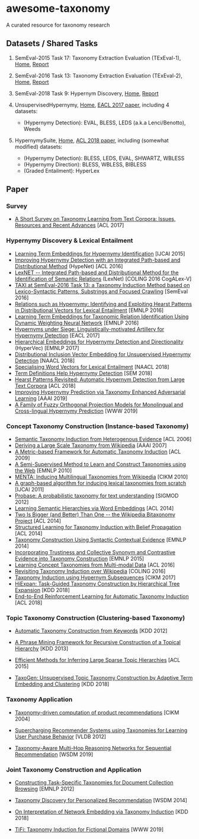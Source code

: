 # awesome-taxonomy
A curated resource for taxonomy research


## Datasets / Shared Tasks

1. SemEval-2015 Task 17: Taxonomy Extraction Evaluation (TExEval-1), [Home](http://alt.qcri.org/semeval2015/task17/), [Report](http://aclweb.org/anthology/S15-2151)

2. SemEval-2016 Task 13: Taxonomy Extraction Evaluation (TExEval-2), [Home](http://alt.qcri.org/semeval2016/task13/), [Report](http://www.aclweb.org/anthology/S16-1168)

3. SemEval-2018 Task 9: Hypernym Discovery, [Home](https://competitions.codalab.org/competitions/17119), [Report](http://aclweb.org/anthology/S18-1115)

4. UnsupervisedHypernymy, [Home](https://github.com/vered1986/UnsupervisedHypernymy), [EACL 2017 paper](https://www.aclweb.org/anthology/E17-1007), including 4 datasets:

	* (Hypernymy Detection): EVAL, BLESS, LEDS (a.k.a Lenci/Benotto), Weeds

5. HypernymySuite, [Home](https://github.com/facebookresearch/hypernymysuite), [ACL 2018 paper](https://www.aclweb.org/anthology/P18-2057), including (somewhat modified) datasets: 
	
	* (Hypernymy Detection): BLESS, LEDS, EVAL, SHWARTZ, WBLESS
	* (Hypernymy Direction): BLESS, WBLESS, BIBLESS
	* (Graded Entailment):  HyperLex


## Paper


### Survey

- [A Short Survey on Taxonomy Learning from Text Corpora: Issues, Resources and Recent Advances](http://aclweb.org/anthology/D17-1123) \[ACL 2017\]


### Hypernymy  Discovery & Lexical Entailment

- [Learning Term Embeddings for Hypernymy Identification](https://www.ijcai.org/Proceedings/15/Papers/200.pdf) [IJCAI 2015]
- [Improving Hypernymy Detection with an Integrated Path-based and Distributional Method](https://www.aclweb.org/anthology/P16-1226) (HypeNet) \[ACL 2016\] 
- [LexNET -- Integrated Path-based and Distributional Method for the Identification of Semantic Relations](https://www.aclweb.org/anthology/W16-5310) (LexNet) \[COLING 2016 CogALex-V\]
- [TAXI at SemEval-2016 Task 13: a Taxonomy Induction Method based on Lexico-Syntactic Patterns, Substrings and Focused Crawling](https://www.aclweb.org/anthology/S16-1206) [SemEval 2016]
- [Relations such as Hypernymy: Identifying and Exploiting Hearst Patterns in Distributional Vectors for Lexical Entailment](https://aclweb.org/anthology/D16-1234) \[EMNLP 2016\]
- [Learning Term Embeddings for Taxonomic Relation Identification Using Dynamic Weighting Neural Network](https://www.aclweb.org/anthology/D16-1039) [EMNLP 2016]
- [Hypernyms under Siege: Linguistically-motivated Artillery for Hypernymy Detection](https://www.aclweb.org/anthology/E17-1007) \[EACL 2017\]
- [Hierarchical Embeddings for Hypernymy Detection and Directionality](https://aclweb.org/anthology/papers/D/D17/D17-1022/) (HyperVec) \[EMNLP 2017\]
- [Distributional Inclusion Vector Embedding for Unsupervised Hypernymy Detection](https://www.aclweb.org/anthology/N18-1045) \[NAACL 2018\]
- [Specialising Word Vectors for Lexical Entailment](https://www.aclweb.org/anthology/N18-1103) \[NAACL 2018\]
- [Term Definitions Help Hypernymy Detection](https://www.aclweb.org/anthology/S18-2025) \[SEM 2018\]
- [Hearst Patterns Revisited: Automatic Hypernym Detection from Large Text Corpora](https://www.aclweb.org/anthology/P18-2057) \[ACL 2018\]
- [Improving Hypernymy Prediction via Taxonomy Enhanced Adversarial Learning](https://chywang.github.io/papers/aaai2019.pdf) \[AAAI 2019\]
- [A Family of Fuzzy Orthogonal Projection Models for Monolingual and Cross-lingual Hypernymy Prediction](https://chywang.github.io/papers/www2019.pdf) \[WWW 2019\]


### Concept Taxonomy Construction (Instance-based Taxonomy)

- [Semantic Taxonomy Induction from Heterogenous Evidence](http://aclweb.org/anthology/P06-1101) \[ACL 2006\]
- [Deriving a Large Scale Taxonomy from Wikipedia](https://pdfs.semanticscholar.org/c360/b473ae80b715c5b725c592b6ab04fd4ac430.pdf) \[AAAI 2007\]
- [A Metric-based Framework for Automatic Taxonomy Induction](http://aclweb.org/anthology/P09-1031) \[ACL 2009\]
- [A Semi-Supervised Method to Learn and Construct Taxonomies using the Web](http://aclweb.org/anthology/D10-1108) \[EMNLP 2010\]
- [MENTA: Inducing Multilingual Taxonomies from Wikipedia](http://gerard.demelo.org/papers/demelo-menta-cikm2010.pdf) \[CIKM 2010\]
- [A graph-based algorithm for inducing lexical taxonomies from scratch](https://www.ijcai.org/Proceedings/11/Papers/313.pdf) \[IJCAI 2011\]
- [Probase: A probabilistic taxonomy for text understanding](https://www.microsoft.com/en-us/research/wp-content/uploads/2012/05/paper.pdf) \[SIGMOD 2012\]
- [Learning Semantic Hierarchies via Word Embeddings](https://www.aclweb.org/anthology/P14-1113) [ACL 2014]
- [Two Is Bigger (and Better) Than One -- the Wikipedia Bitaxonomy Project](http://aclweb.org/anthology/P14-1089) \[ACL 2014\]
- [Structured Learning for Taxonomy Induction with Belief Propagation](http://aclweb.org/anthology/P14-1098) \[ACL 2014\]
- [Taxonomy Construction Using Syntactic Contextual Evidence](http://aclweb.org/anthology/D14-1088) \[EMNLP 2014\]
- [Incorporating Trustiness and Collective Synonym and Contrastive Evidence into Taxonomy Construction](http://aclweb.org/anthology/D15-1117) \[EMNLP 2015\]
- [Learning Concept Taxonomies from Multi-modal Data](http://aclweb.org/anthology/P16-1169) \[ACL 2016\]
- [Revisiting Taxonomy Induction over Wikipedia](http://www.aclweb.org/anthology/C16-1217) \[COLING 2016\]
- [Taxonomy Induction using Hypernym Subsequences](https://arxiv.org/pdf/1704.07626.pdf) \[CIKM 2017\] 
- [HiExpan: Task-Guided Taxonomy Construction by Hierarchical Tree Expansion](http://hanj.cs.illinois.edu/pdf/kdd18_jshen.pdf) \[KDD 2018\]
- [End-to-End Reinforcement Learning for Automatic Taxonomy Induction](http://aclweb.org/anthology/P18-1229) \[ACL 2018\]

### Topic Taxonomy Construction (Clustering-based Taxonomy)

- [Automatic Taxonomy Construction from Keywords](http://cgcad.thss.tsinghua.edu.cn/shixia/publications/brt/paper.pdf) \[KDD 2012\]

- [A Phrase Mining Framework for Recursive Construction of a Topical Hierarchy](https://uofi.app.box.com/v/kdd13-cathy) \[KDD 2013\]

- [Efficient Methods for Inferring Large Sparse Topic Hierarchies](http://aclweb.org/anthology/P15-1075) \[ACL 2015\]

- [TaxoGen: Unsupervised Topic Taxonomy Construction by Adaptive Term Embedding and Clustering](http://hanj.cs.illinois.edu/pdf/kdd18_czhang.pdf) \[KDD 2018\]

### Taxonomy Application

- [Taxonomy-driven computation of product recommendations](http://citeseerx.ist.psu.edu/viewdoc/download?doi=10.1.1.90.3304&rep=rep1&type=pdf) \[CIKM 2004\]

- [Supercharging Recommender Systems using Taxonomies for Learning User Purchase Behavior](https://arxiv.org/abs/1207.0136) \[VLDB 2012\] 

- [Taxonomy-Aware Multi-Hop Reasoning Networks for Sequential Recommendation](https://dl.acm.org/citation.cfm?id=3290972) \[WSDM 2019\] 


### Joint Taxonomy Construction and Application

- [Constructing Task-Specific Taxonomies for Document Collection Browsing](http://aclweb.org/anthology/D12-1117) \[EMNLP 2012\]

- [Taxonomy Discovery for Personalized Recommendation](https://ai.google/research/pubs/pub42499) \[WSDM 2014\]

- [On Interpretation of Network Embedding via Taxonomy Induction](http://www.public.asu.edu/~jundongl/paper/KDD18_Network_Embedding_Interpretation.pdf) \[KDD 2018\]

- [TiFi: Taxonomy Induction for Fictional Domains](https://arxiv.org/pdf/1901.10263.pdf) \[WWW 2019\]

